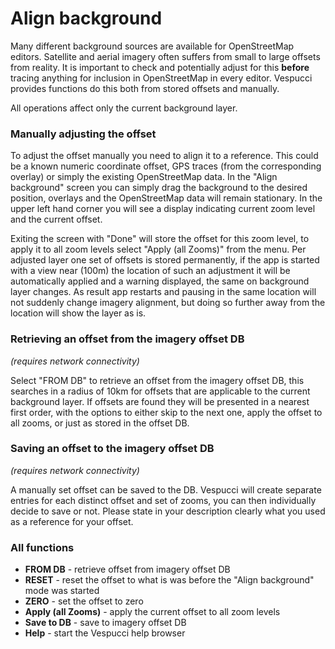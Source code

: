 # Align background

Many different background sources are available for OpenStreetMap editors. Satellite and aerial imagery often suffers from small to large offsets from reality. It is important to check and potentially adjust for this **before** tracing anything for inclusion in OpenStreetMap in every editor. Vespucci provides functions do this both from stored offsets and manually.

All operations affect only the current background layer.

### Manually adjusting the offset

To adjust the offset manually you need to align it to a reference. This could be a known numeric coordinate offset, GPS traces (from the corresponding overlay) or simply the existing OpenStreetMap data. In the "Align background" screen you can simply drag the background to the desired position, overlays and the OpenStreetMap data will remain stationary. In the upper left hand corner you will see a display indicating current zoom level and the current offset.

Exiting the screen with "Done" will store the offset for this zoom level, to apply it to all zoom levels select "Apply (all Zooms)" from the menu. Per adjusted layer one set of offsets is stored permanently, if the app is started with a view near (100m) the location of such an adjustment it will be automatically applied and a warning displayed, the same on background layer changes. As result app restarts and pausing in the same location will not suddenly change imagery alignment, but doing so further away from the location will show the layer as is.

### Retrieving an offset from the imagery offset DB

*(requires network connectivity)*

Select "FROM DB" to retrieve an offset from the imagery offset DB, this searches in a radius of 10km for offsets that are applicable to the current background layer. If offsets are found they will be presented in a nearest first order, with the options to either skip to the next one, apply the offset to all zooms, or just as stored in the offset DB.

### Saving an offset to the imagery offset DB

*(requires network connectivity)*

A manually set offset can be saved to the DB. Vespucci will create separate entries for each distinct offset and set of zooms, you can then individually decide to save or not. Please state in your description clearly what you used as a reference for your offset.

### All functions

 * **FROM DB** - retrieve offset from imagery offset DB
 * **RESET** - reset the offset to what is was before the "Align background" mode was started
 * **ZERO** - set the offset to zero
 * **Apply (all Zooms)** - apply the current offset to all zoom levels
 * **Save to DB** - save to imagery offset DB
 * **Help** - start the Vespucci help browser
 